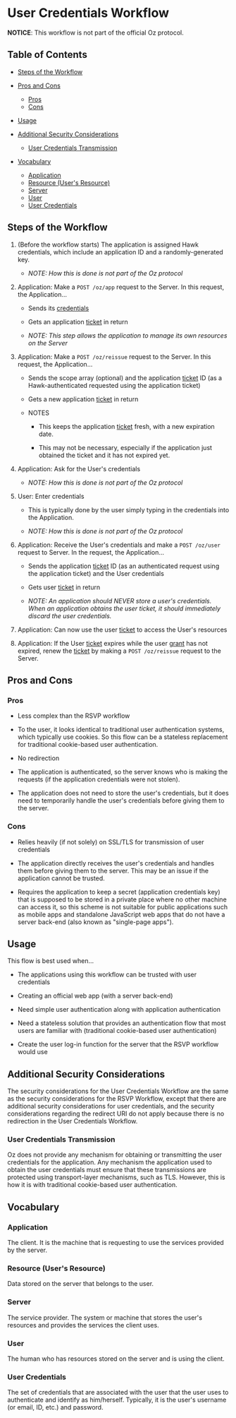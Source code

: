 User Credentials Workflow
=========================

**NOTICE**: This workflow is not part of the official Oz protocol.

Table of Contents
-----------------

-   [Steps of the Workflow](#steps-of-the-workflow)

-   [Pros and Cons](#pros-and-cons)
    - [Pros](#pros)
    - [Cons](#cons)

-   [Usage](#usage)

-   [Additional Security Considerations](#additional-security-considerations)
    - [User Credentials Transmission](#user-credentials-transmission)

-   [Vocabulary](#vocabulary)
    - [Application](#application)
    - [Resource (User's Resource)](#resource-users-resource)
    - [Server](#server)
    - [User](#user)
    - [User Credentials](#user-credentials)

Steps of the Workflow
---------------------

1.  (Before the workflow starts) The application is assigned Hawk credentials,
    which include an application ID and a randomly-generated key.

    - _NOTE: How this is done is not part of the Oz protocol_

1.  Application: Make a `POST /oz/app` request to the Server. In this request,
    the Application…

    -   Sends its [credentials](api-reference.md#app)

    -   Gets an application [ticket](api-reference.md#ticket) in return

    -   _NOTE: This step allows the application to manage its own resources on
	    the Server_

1.  Application: Make a `POST /oz/reissue` request to the Server. In this
    request, the Application…

    -   Sends the scope array (optional) and the application [ticket](api-reference.md#ticket)
        ID (as a Hawk-authenticated requested using the application ticket)

    -   Gets a new application [ticket](api-reference.md#ticket) in return

    -   NOTES
        -   This keeps the application [ticket](api-reference.md#ticket) fresh,
            with a new expiration date.

        -   This may not be necessary, especially if the application just
		    obtained the ticket and it has not expired yet.

1.  Application: Ask for the User's credentials

    - _NOTE: How this is done is not part of the Oz protocol_

1.  User: Enter credentials

    -   This is typically done by the user simply typing in the credentials into
        the Application.

    -   _NOTE: How this is done is not part of the Oz protocol_

1.  Application: Receive the User's credentials and make a `POST /oz/user`
    request to Server. In the request, the Application…

    -   Sends the application [ticket](api-reference.md#ticket) ID (as an
        authenticated request using the application ticket) and the User
        credentials

    -   Gets user [ticket](api-reference.md#ticket) in return

    -   _NOTE: An application should NEVER store a user's credentials. When an
        application obtains the user ticket, it should immediately discard the
        user credentials._

1.  Application: Can now use the user [ticket](api-reference.md#ticket) to
    access the User's resources

1.  Application: If the User [ticket](api-reference.md#ticket) expires while the
    user [grant](api-reference.md#grant) has not expired, renew the [ticket](api-reference.md#ticket)
    by making a `POST /oz/reissue` request to the Server.

Pros and Cons
-------------

### Pros

-   Less complex than the RSVP workflow

-   To the user, it looks identical to traditional user authentication systems,
    which typically use cookies. So this flow can be a stateless replacement for
    traditional cookie-based user authentication.

-   No redirection

-   The application is authenticated, so the server knows who is making the
    requests (if the application credentials were not stolen).

-   The application does not need to store the user's credentials, but it does
    need to temporarily handle the user's credentials before giving them to the
    server.

### Cons

-   Relies heavily (if not solely) on SSL/TLS for transmission of user
    credentials

-   The application directly receives the user's credentials and handles them
    before giving them to the server. This may be an issue if the application
    cannot be trusted.

-   Requires the application to keep a secret (application credentials key) that
    is supposed to be stored in a private place where no other machine can
    access it, so this scheme is not suitable for public applications such as
    mobile apps and standalone JavaScript web apps that do not have a server
    back-end (also known as "single-page apps").

Usage
-----

This flow is best used when...

-   The applications using this workflow can be trusted with user credentials

-   Creating an official web app (with a server back-end)

-   Need simple user authentication along with application authentication

-   Need a stateless solution that provides an authentication flow that most
    users are familiar with (traditional cookie-based user authentication)

-   Create the user log-in function for the server that the RSVP workflow would
    use

Additional Security Considerations
----------------------------------

The security considerations for the User Credentials Workflow are the same as
the security considerations for the RSVP Workflow, except that there are
additional security considerations for user credentials, and the security
considerations regarding the redirect URI do not apply because there is no
redirection in the User Credentials Workflow.

### User Credentials Transmission

Oz does not provide any mechanism for obtaining or transmitting the user
credentials for the application. Any mechanism the application used to obtain
the user credentials must ensure that these transmissions are protected using
transport-layer mechanisms, such as TLS. However, this is how it is with
traditional cookie-based user authentication.

Vocabulary
----------

### Application

The client. It is the machine that is requesting to use the services provided by
the server.

### Resource (User's Resource)

Data stored on the server that belongs to the user.

### Server

The service provider. The system or machine that stores the user's resources and
provides the services the client uses.

### User

The human who has resources stored on the server and is using the client.

### User Credentials

The set of credentials that are associated with the user that the user uses to
authenticate and identify as him/herself. Typically, it is the user's username
(or email, ID, etc.) and password.
